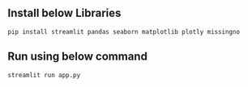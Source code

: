## Install below Libraries
```
pip install streamlit pandas seaborn matplotlib plotly missingno
```
## Run using below command
```
streamlit run app.py
```
